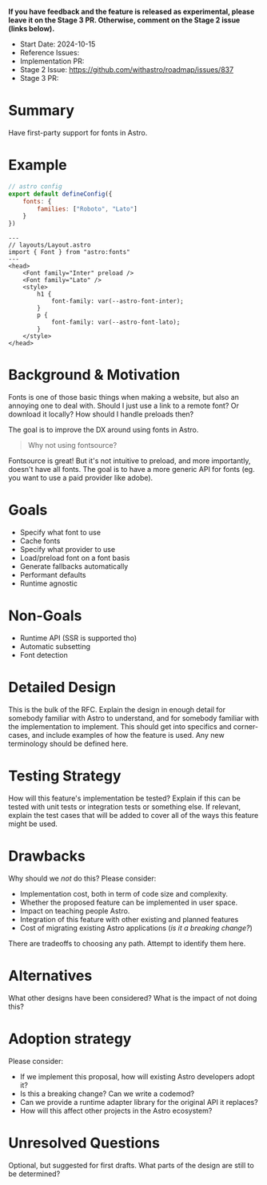 **If you have feedback and the feature is released as experimental, please leave it on the Stage 3 PR. Otherwise, comment on the Stage 2 issue (links below).**

- Start Date: 2024-10-15
- Reference Issues: <!-- related issues, otherwise leave empty -->
- Implementation PR: <!-- leave empty -->
- Stage 2 Issue: https://github.com/withastro/roadmap/issues/837
- Stage 3 PR: <!-- related roadmap PR, leave it empty if you don't have a PR yet -->

# Summary

Have first-party support for fonts in Astro.

# Example

```js
// astro config
export default defineConfig({
	fonts: {
		families: ["Roboto", "Lato"]
	}
})
```

```astro
---
// layouts/Layout.astro
import { Font } from "astro:fonts"
---
<head>
	<Font family="Inter" preload />
	<Font family="Lato" />
	<style>
		h1 {
			font-family: var(--astro-font-inter);
		}
		p {
			font-family: var(--astro-font-lato);
		}
	</style>
</head>
```

# Background & Motivation

Fonts is one of those basic things when making a website, but also an annoying one to deal with. Should I just use a link to a remote font? Or download it locally? How should I handle preloads then?

The goal is to improve the DX around using fonts in Astro.

> Why not using fontsource?

Fontsource is great! But it's not intuitive to preload, and more importantly, doesn't have all fonts. The goal is to have a more generic API for fonts (eg. you want to use a paid provider like adobe).

# Goals

- Specify what font to use
- Cache fonts
- Specify what provider to use
- Load/preload font on a font basis
- Generate fallbacks automatically
- Performant defaults
- Runtime agnostic

# Non-Goals

- Runtime API (SSR is supported tho)
- Automatic subsetting
- Font detection

# Detailed Design

This is the bulk of the RFC. Explain the design in enough detail for somebody
familiar with Astro to understand, and for somebody familiar with the
implementation to implement. This should get into specifics and corner-cases,
and include examples of how the feature is used. Any new terminology should be
defined here.

# Testing Strategy

How will this feature's implementation be tested? Explain if this can be tested with
unit tests or integration tests or something else. If relevant, explain the test
cases that will be added to cover all of the ways this feature might be used.

# Drawbacks

Why should we _not_ do this? Please consider:

- Implementation cost, both in term of code size and complexity.
- Whether the proposed feature can be implemented in user space.
- Impact on teaching people Astro.
- Integration of this feature with other existing and planned features
- Cost of migrating existing Astro applications (_is it a breaking change?_)

There are tradeoffs to choosing any path. Attempt to identify them here.

# Alternatives

What other designs have been considered? What is the impact of not doing this?

# Adoption strategy

Please consider:

- If we implement this proposal, how will existing Astro developers adopt it?
- Is this a breaking change? Can we write a codemod?
- Can we provide a runtime adapter library for the original API it replaces?
- How will this affect other projects in the Astro ecosystem?

# Unresolved Questions

Optional, but suggested for first drafts.
What parts of the design are still to be determined?
